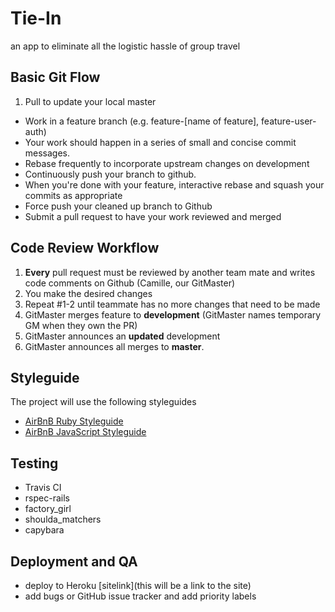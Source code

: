 # Tie-In
an app to eliminate all the logistic hassle of group travel

## Basic Git Flow
1. Pull to update your local master
- Work in a feature branch (e.g. feature-[name of feature], feature-user-auth)
- Your work should happen in a series of small and concise commit messages.
- Rebase frequently to incorporate upstream changes on development
- Continuously push your branch to github.
- When you're done with your feature, interactive rebase and squash your commits as appropriate
- Force push your cleaned up branch to Github
- Submit a pull request to have your work reviewed and merged

## Code Review Workflow

1. **Every** pull request must be reviewed by another team mate and writes code comments on Github (Camille, our GitMaster)
2. You make the desired changes
3. Repeat #1-2 until teammate has no more changes that need to be made
4. GitMaster merges feature to **development** (GitMaster names temporary GM when they own the PR)
5. GitMaster announces an **updated** development
6. GitMaster announces all merges to **master**.

## Styleguide
The project will use the following styleguides
  - [AirBnB Ruby Styleguide](https://github.com/airbnb/ruby)
  - [AirBnB JavaScript Styleguide](https://github.com/airbnb/javascript)

## Testing
- Travis CI
- rspec-rails
- factory_girl
- shoulda_matchers
- capybara


## Deployment and QA
- deploy to Heroku [sitelink](this will be a link to the site)
- add bugs or GitHub issue tracker and add priority labels

